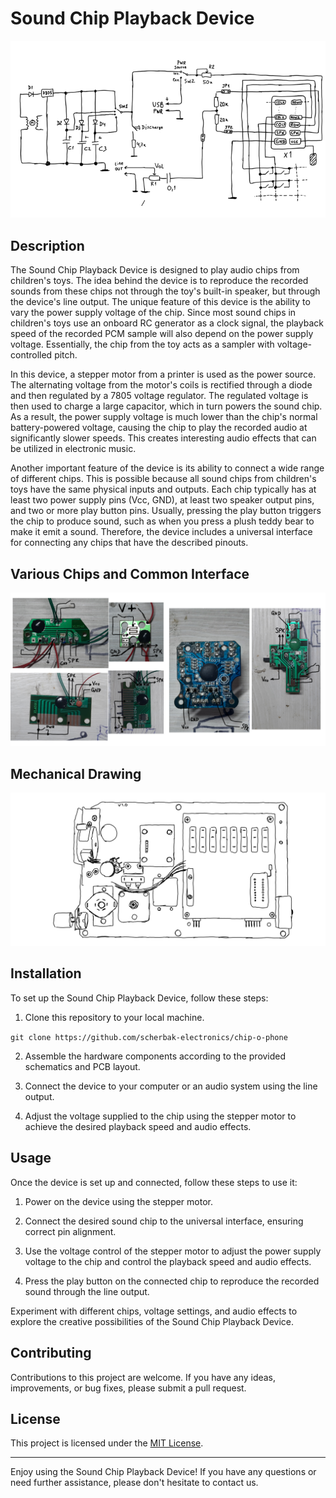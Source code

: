 # Sound Chip Playback Device

![Device](schematic1.gif)

## Description

The Sound Chip Playback Device is designed to play audio chips from children's toys. The idea behind the device is to reproduce the recorded sounds from these chips not through the toy's built-in speaker, but through the device's line output. The unique feature of this device is the ability to vary the power supply voltage of the chip. Since most sound chips in children's toys use an onboard RC generator as a clock signal, the playback speed of the recorded PCM sample will also depend on the power supply voltage. Essentially, the chip from the toy acts as a sampler with voltage-controlled pitch.

In this device, a stepper motor from a printer is used as the power source. The alternating voltage from the motor's coils is rectified through a diode and then regulated by a 7805 voltage regulator. The regulated voltage is then used to charge a large capacitor, which in turn powers the sound chip. As a result, the power supply voltage is much lower than the chip's normal battery-powered voltage, causing the chip to play the recorded audio at significantly slower speeds. This creates interesting audio effects that can be utilized in electronic music.

Another important feature of the device is its ability to connect a wide range of different chips. This is possible because all sound chips from children's toys have the same physical inputs and outputs. Each chip typically has at least two power supply pins (Vcc, GND), at least two speaker output pins, and two or more play button pins. Usually, pressing the play button triggers the chip to produce sound, such as when you press a plush teddy bear to make it emit a sound. Therefore, the device includes a universal interface for connecting any chips that have the described pinouts.

## Various Chips and Common Interface

![Chips](various_chips.png)

## Mechanical Drawing

![Chips](mechanical.png)

## Installation

To set up the Sound Chip Playback Device, follow these steps:

1. Clone this repository to your local machine.

```git clone https://github.com/scherbak-electronics/chip-o-phone```

2. Assemble the hardware components according to the provided schematics and PCB layout.

3. Connect the device to your computer or an audio system using the line output.

4. Adjust the voltage supplied to the chip using the stepper motor to achieve the desired playback speed and audio effects.

## Usage

Once the device is set up and connected, follow these steps to use it:

1. Power on the device using the stepper motor.

2. Connect the desired sound chip to the universal interface, ensuring correct pin alignment.

3. Use the voltage control of the stepper motor to adjust the power supply voltage to the chip and control the playback speed and audio effects.

4. Press the play button on the connected chip to reproduce the recorded sound through the line output.

Experiment with different chips, voltage settings, and audio effects to explore the creative possibilities of the Sound Chip Playback Device.

## Contributing

Contributions to this project are welcome. If you have any ideas, improvements, or bug fixes, please submit a pull request.

## License

This project is licensed under the [MIT License](LICENSE).

---

Enjoy using the Sound Chip Playback Device! If you have any questions or need further assistance, please don't hesitate to contact us.
